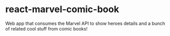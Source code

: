 # react-marvel-comic-book
Web app that consumes the Marvel API to show heroes details and a bunch of related cool stuff from comic books!
